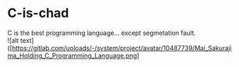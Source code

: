 # C-is-chad
C is the best programming language... except segmetation fault. \
![alt text] ([https://gitlab.com/uploads/-/system/project/avatar/10487739/Mai_Sakurajima_Holding_C_Programming_Language.png]
